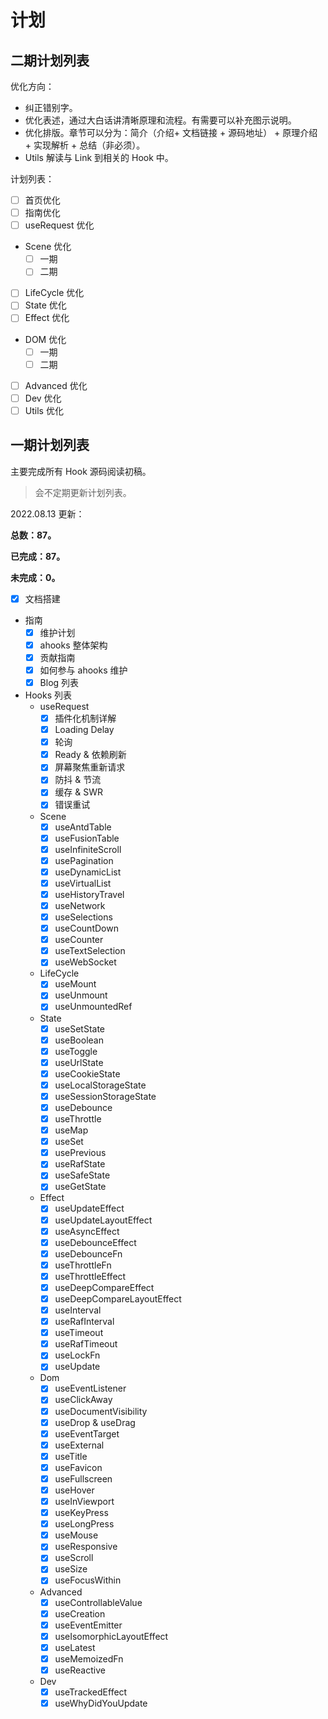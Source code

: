 # 计划

## 二期计划列表

优化方向：

- 纠正错别字。
- 优化表述，通过大白话讲清晰原理和流程。有需要可以补充图示说明。
- 优化排版。章节可以分为：简介（介绍+ 文档链接 + 源码地址） + 原理介绍 + 实现解析 + 总结（非必须）。
- Utils 解读与 Link 到相关的 Hook 中。

计划列表：

- [ ] 首页优化
- [ ] 指南优化
- [ ] useRequest 优化
- Scene 优化
  - [ ] 一期
  - [ ] 二期
- [ ] LifeCycle 优化
- [ ] State 优化
- [ ] Effect 优化
- DOM 优化
  - [ ] 一期
  - [ ] 二期
- [ ] Advanced 优化
- [ ] Dev 优化
- [ ] Utils 优化

## 一期计划列表

主要完成所有 Hook 源码阅读初稿。

> 会不定期更新计划列表。

2022.08.13 更新：

**总数：87。**

**已完成：87。**

**未完成：0。**

- [x] 文档搭建
- 指南
  - [x] 维护计划
  - [x] ahooks 整体架构
  - [x] 贡献指南
  - [x] 如何参与 ahooks 维护
  - [x] Blog 列表
- Hooks 列表
  - useRequest
    - [x] 插件化机制详解
    - [x] Loading Delay
    - [x] 轮询
    - [x] Ready & 依赖刷新
    - [x] 屏幕聚焦重新请求
    - [x] 防抖 & 节流
    - [x] 缓存 & SWR
    - [x] 错误重试
  - Scene
    - [x] useAntdTable
    - [x] useFusionTable
    - [x] useInfiniteScroll
    - [x] usePagination
    - [x] useDynamicList
    - [x] useVirtualList
    - [x] useHistoryTravel
    - [x] useNetwork
    - [x] useSelections
    - [x] useCountDown
    - [x] useCounter
    - [x] useTextSelection
    - [x] useWebSocket
  - LifeCycle
    - [x] useMount
    - [x] useUnmount
    - [x] useUnmountedRef
  - State
    - [x] useSetState
    - [x] useBoolean
    - [x] useToggle
    - [x] useUrlState
    - [x] useCookieState
    - [x] useLocalStorageState
    - [x] useSessionStorageState
    - [x] useDebounce
    - [x] useThrottle
    - [x] useMap
    - [x] useSet
    - [x] usePrevious
    - [x] useRafState
    - [x] useSafeState
    - [x] useGetState
  - Effect
    - [x] useUpdateEffect
    - [x] useUpdateLayoutEffect
    - [x] useAsyncEffect
    - [x] useDebounceEffect
    - [x] useDebounceFn
    - [x] useThrottleFn
    - [x] useThrottleEffect
    - [x] useDeepCompareEffect
    - [x] useDeepCompareLayoutEffect
    - [x] useInterval
    - [x] useRafInterval
    - [x] useTimeout
    - [x] useRafTimeout
    - [x] useLockFn
    - [x] useUpdate
  - Dom
    - [x] useEventListener
    - [x] useClickAway
    - [x] useDocumentVisibility
    - [x] useDrop & useDrag
    - [x] useEventTarget
    - [x] useExternal
    - [x] useTitle
    - [x] useFavicon
    - [x] useFullscreen
    - [x] useHover
    - [x] useInViewport
    - [x] useKeyPress
    - [x] useLongPress
    - [x] useMouse
    - [x] useResponsive
    - [x] useScroll
    - [x] useSize
    - [x] useFocusWithin
  - Advanced
    - [x] useControllableValue
    - [x] useCreation
    - [x] useEventEmitter
    - [x] useIsomorphicLayoutEffect
    - [x] useLatest
    - [x] useMemoizedFn
    - [x] useReactive
  - Dev
    - [x] useTrackedEffect
    - [x] useWhyDidYouUpdate
